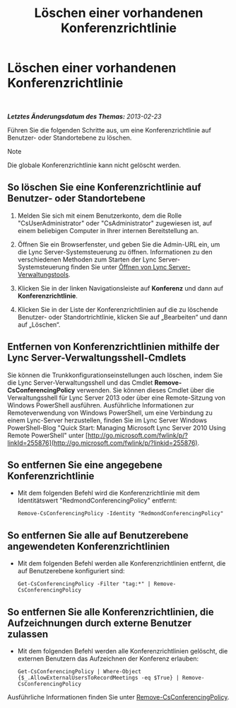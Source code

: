 ﻿---
title: Löschen einer vorhandenen Konferenzrichtlinie
TOCTitle: Löschen einer vorhandenen Konferenzrichtlinie
ms:assetid: 709ed771-790f-4bf1-a4de-b37ca5168688
ms:mtpsurl: https://technet.microsoft.com/de-de/library/JJ688089(v=OCS.15)
ms:contentKeyID: 49890789
ms.date: 05/19/2016
mtps_version: v=OCS.15
ms.translationtype: HT
---

# Löschen einer vorhandenen Konferenzrichtlinie

 

_**Letztes Änderungsdatum des Themas:** 2013-02-23_

Führen Sie die folgenden Schritte aus, um eine Konferenzrichtlinie auf Benutzer- oder Standortebene zu löschen.


> [!NOTE]
> Die globale Konferenzrichtlinie kann nicht gelöscht werden.



## So löschen Sie eine Konferenzrichtlinie auf Benutzer- oder Standortebene

1.  Melden Sie sich mit einem Benutzerkonto, dem die Rolle "CsUserAdministrator" oder "CsAdministrator" zugewiesen ist, auf einem beliebigen Computer in Ihrer internen Bereitstellung an.

2.  Öffnen Sie ein Browserfenster, und geben Sie die Admin-URL ein, um die Lync Server-Systemsteuerung zu öffnen. Informationen zu den verschiedenen Methoden zum Starten der Lync Server-Systemsteuerung finden Sie unter [Öffnen von Lync Server-Verwaltungstools](lync-server-2013-open-lync-server-administrative-tools.md).

3.  Klicken Sie in der linken Navigationsleiste auf **Konferenz** und dann auf **Konferenzrichtlinie**.

4.  Klicken Sie in der Liste der Konferenzrichtlinien auf die zu löschende Benutzer- oder Standortrichtlinie, klicken Sie auf „Bearbeiten“ und dann auf „Löschen“.

## Entfernen von Konferenzrichtlinien mithilfe der Lync Server-Verwaltungsshell-Cmdlets

Sie können die Trunkkonfigurationseinstellungen auch löschen, indem Sie die Lync Server-Verwaltungsshell und das Cmdlet **Remove-CsConferencingPolicy** verwenden. Sie können dieses Cmdlet über die Verwaltungsshell für Lync Server 2013 oder über eine Remote-Sitzung von Windows PowerShell ausführen. Ausführliche Informationen zur Remoteverwendung von Windows PowerShell, um eine Verbindung zu einem Lync-Server herzustellen, finden Sie im Lync Server Windows PowerShell-Blog "Quick Start: Managing Microsoft Lync Server 2010 Using Remote PowerShell" unter [http://go.microsoft.com/fwlink/p/?linkId=255876](http://go.microsoft.com/fwlink/p/?linkid=255876).

## So entfernen Sie eine angegebene Konferenzrichtlinie

  - Mit dem folgenden Befehl wird die Konferenzrichtlinie mit dem Identitätswert "RedmondConferencingPolicy" entfernt:
    
        Remove-CsConferencingPolicy -Identity "RedmondConferencingPolicy"

## So entfernen Sie alle auf Benutzerebene angewendeten Konferenzrichtlinien

  - Mit dem folgenden Befehl werden alle Konferenzrichtlinien entfernt, die auf Benutzerebene konfiguriert sind:
    
        Get-CsConferencingPolicy -Filter "tag:*" | Remove-CsConferencingPolicy

## So entfernen Sie alle Konferenzrichtlinien, die Aufzeichnungen durch externe Benutzer zulassen

  - Mit dem folgenden Befehl werden alle Konferenzrichtlinien gelöscht, die externen Benutzern das Aufzeichnen der Konferenz erlauben:
    
        Get-CsConferencingPolicy | Where-Object {$_.AllowExternalUsersToRecordMeetings -eq $True} | Remove-CsConferencingPolicy

Ausführliche Informationen finden Sie unter [Remove-CsConferencingPolicy](https://docs.microsoft.com/en-us/powershell/module/skype/Remove-CsConferencingPolicy).

